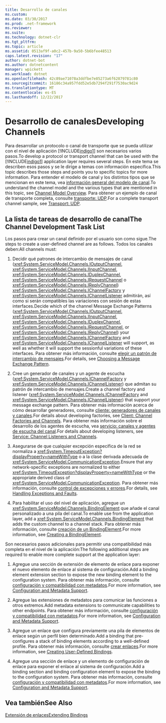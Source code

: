 ```yaml
---
title: Desarrollo de canales
ms.custom: 
ms.date: 03/30/2017
ms.prod: .net-framework
ms.reviewer: 
ms.suite: 
ms.technology: dotnet-clr
ms.tgt_pltfrm: 
ms.topic: article
ms.assetid: 0513af9f-a0c2-457b-9a50-5b6bfee48513
caps.latest.revision: "17"
author: dotnet-bot
ms.author: dotnetcontent
manager: wpickett
ms.workload: dotnet
ms.openlocfilehash: 42c89ae71078a3ddfbe7e85273a6f62879781c80
ms.sourcegitcommit: 16186c34a957fdd52e5db7294f291f7530ac9d24
ms.translationtype: MT
ms.contentlocale: es-ES
ms.lasthandoff: 12/22/2017
---
```

# <a name="developing-channels"></a><span data-ttu-id="fe05f-102">Desarrollo de canales</span><span class="sxs-lookup"><span data-stu-id="fe05f-102">Developing Channels</span></span>
<span data-ttu-id="fe05f-103">Para desarrollar un protocolo o canal de transporte que se pueda utilizar con el nivel de aplicación [!INCLUDE[indigo1](../../../../includes/indigo1-md.md)] son necesarios varios pasos.</span><span class="sxs-lookup"><span data-stu-id="fe05f-103">To develop a protocol or transport channel that can be used with the [!INCLUDE[indigo1](../../../../includes/indigo1-md.md)] application layer requires several steps.</span></span> <span data-ttu-id="fe05f-104">En este tema se describen esos pasos y se le dirige a temas con información específica.</span><span class="sxs-lookup"><span data-stu-id="fe05f-104">This topic describes those steps and points you to specific topics for more information.</span></span> <span data-ttu-id="fe05f-105">Para entender el modelo de canal y los distintos tipos que se mencionan en este tema, vea [información general del modelo de canal](../../../../docs/framework/wcf/extending/channel-model-overview.md).</span><span class="sxs-lookup"><span data-stu-id="fe05f-105">To understand the channel model and the various types that are mentioned in this topic, see [Channel Model Overview](../../../../docs/framework/wcf/extending/channel-model-overview.md).</span></span> <span data-ttu-id="fe05f-106">Para obtener un ejemplo de canal de transporte completa, consulte [transporte: UDP](../../../../docs/framework/wcf/samples/transport-udp.md).</span><span class="sxs-lookup"><span data-stu-id="fe05f-106">For a complete transport channel sample, see [Transport: UDP](../../../../docs/framework/wcf/samples/transport-udp.md).</span></span>  
  
## <a name="the-channel-development-task-list"></a><span data-ttu-id="fe05f-107">La lista de tareas de desarrollo de canal</span><span class="sxs-lookup"><span data-stu-id="fe05f-107">The Channel Development Task List</span></span>  
 <span data-ttu-id="fe05f-108">Los pasos para crear un canal definido por el usuario son como sigue.</span><span class="sxs-lookup"><span data-stu-id="fe05f-108">The steps to create a user-defined channel are as follows.</span></span> <span data-ttu-id="fe05f-109">Todos los canales deben:</span><span class="sxs-lookup"><span data-stu-id="fe05f-109">All channels must:</span></span>  
  
1.  <span data-ttu-id="fe05f-110">Decidir qué patrones de intercambio de mensajes de canal (<xref:System.ServiceModel.Channels.IOutputChannel>, <xref:System.ServiceModel.Channels.IInputChannel>, <xref:System.ServiceModel.Channels.IDuplexChannel>, <xref:System.ServiceModel.Channels.IRequestChannel> o <xref:System.ServiceModel.Channels.IReplyChannel>) <xref:System.ServiceModel.Channels.IChannelFactory> y <xref:System.ServiceModel.Channels.IChannelListener> admitirán, así como si serán compatibles las variaciones con sesión de estas interfaces.</span><span class="sxs-lookup"><span data-stu-id="fe05f-110">Decide which of the channel Message Exchange Patterns (<xref:System.ServiceModel.Channels.IOutputChannel>, <xref:System.ServiceModel.Channels.IInputChannel>, <xref:System.ServiceModel.Channels.IDuplexChannel>, <xref:System.ServiceModel.Channels.IRequestChannel>, or <xref:System.ServiceModel.Channels.IReplyChannel>) your <xref:System.ServiceModel.Channels.IChannelFactory> and <xref:System.ServiceModel.Channels.IChannelListener> will support, as well as whether it will support the sessionful variations of these interfaces.</span></span> <span data-ttu-id="fe05f-111">Para obtener más información, consulte [elegir un patrón de intercambio de mensajes](../../../../docs/framework/wcf/extending/choosing-a-message-exchange-pattern.md).</span><span class="sxs-lookup"><span data-stu-id="fe05f-111">For details, see [Choosing a Message Exchange Pattern](../../../../docs/framework/wcf/extending/choosing-a-message-exchange-pattern.md).</span></span>  
  
2.  <span data-ttu-id="fe05f-112">Cree un generador de canales y un agente de escucha (<xref:System.ServiceModel.Channels.IChannelFactory> y <xref:System.ServiceModel.Channels.IChannelListener>) que admitan su patrón de intercambio de mensajes.</span><span class="sxs-lookup"><span data-stu-id="fe05f-112">Create a channel factory and listener (<xref:System.ServiceModel.Channels.IChannelFactory> and <xref:System.ServiceModel.Channels.IChannelListener>) that support your message exchange pattern.</span></span> <span data-ttu-id="fe05f-113">Para obtener más información acerca de cómo desarrollar generadores, consulte [cliente: generadores de canales y canales](../../../../docs/framework/wcf/extending/client-channel-factories-and-channels.md).</span><span class="sxs-lookup"><span data-stu-id="fe05f-113">For details about developing factories, see [Client: Channel Factories and Channels](../../../../docs/framework/wcf/extending/client-channel-factories-and-channels.md).</span></span> <span data-ttu-id="fe05f-114">Para obtener más información sobre el desarrollo de los agentes de escucha, vea [servicio: canales y agentes de escucha del canal](../../../../docs/framework/wcf/extending/service-channel-listeners-and-channels.md).</span><span class="sxs-lookup"><span data-stu-id="fe05f-114">For details about developing listeners, see [Service: Channel Listeners and Channels](../../../../docs/framework/wcf/extending/service-channel-listeners-and-channels.md).</span></span>  
  
3.  <span data-ttu-id="fe05f-115">Asegurarse de que cualquier excepción específica de la red se normaliza a <xref:System.TimeoutException?displayProperty=nameWithType> o a la clase derivada adecuada de <xref:System.ServiceModel.CommunicationException>.</span><span class="sxs-lookup"><span data-stu-id="fe05f-115">Ensure that any network-specific exceptions are normalized to either <xref:System.TimeoutException?displayProperty=nameWithType> or the appropriate derived class of <xref:System.ServiceModel.CommunicationException>.</span></span> <span data-ttu-id="fe05f-116">Para obtener más información, consulte [control de excepciones y errores](../../../../docs/framework/wcf/extending/handling-exceptions-and-faults.md).</span><span class="sxs-lookup"><span data-stu-id="fe05f-116">For details, see [Handling Exceptions and Faults](../../../../docs/framework/wcf/extending/handling-exceptions-and-faults.md).</span></span>  
  
4.  <span data-ttu-id="fe05f-117">Para habilitar el uso del nivel de aplicación, agregue un <xref:System.ServiceModel.Channels.BindingElement> que añade el canal personalizado a una pila del canal.</span><span class="sxs-lookup"><span data-stu-id="fe05f-117">To enable use from the application layer, add a <xref:System.ServiceModel.Channels.BindingElement> that adds the custom channel to a channel stack.</span></span> <span data-ttu-id="fe05f-118">Para obtener más información, consulte [creación de un BindingElement](../../../../docs/framework/wcf/extending/creating-a-bindingelement.md).</span><span class="sxs-lookup"><span data-stu-id="fe05f-118">For more information, see [Creating a BindingElement](../../../../docs/framework/wcf/extending/creating-a-bindingelement.md).</span></span>  
  
 <span data-ttu-id="fe05f-119">Son necesarios pasos adicionales para permitir una compatibilidad más completa en el nivel de la aplicación:</span><span class="sxs-lookup"><span data-stu-id="fe05f-119">The following additional steps are required to enable more complete support at the application layer:</span></span>  
  
1.  <span data-ttu-id="fe05f-120">Agregue una sección de extensión de elemento de enlace para exponer el nuevo elemento de enlace al sistema de configuración.</span><span class="sxs-lookup"><span data-stu-id="fe05f-120">Add a binding element extension section to expose the new binding element to the configuration system.</span></span> <span data-ttu-id="fe05f-121">Para obtener más información, consulte [configuración y compatibilidad con metadatos](../../../../docs/framework/wcf/extending/configuration-and-metadata-support.md).</span><span class="sxs-lookup"><span data-stu-id="fe05f-121">For more information, see [Configuration and Metadata Support](../../../../docs/framework/wcf/extending/configuration-and-metadata-support.md).</span></span>  
  
2.  <span data-ttu-id="fe05f-122">Agregue las extensiones de metadatos para comunicar las funciones a otros extremos.</span><span class="sxs-lookup"><span data-stu-id="fe05f-122">Add metadata extensions to communicate capabilities to other endpoints.</span></span> <span data-ttu-id="fe05f-123">Para obtener más información, consulte [configuración y compatibilidad con metadatos](../../../../docs/framework/wcf/extending/configuration-and-metadata-support.md).</span><span class="sxs-lookup"><span data-stu-id="fe05f-123">For more information, see [Configuration and Metadata Support](../../../../docs/framework/wcf/extending/configuration-and-metadata-support.md).</span></span>  
  
3.  <span data-ttu-id="fe05f-124">Agregue un enlace que configura previamente una pila de elementos de enlace según un perfil bien determinado.</span><span class="sxs-lookup"><span data-stu-id="fe05f-124">Add a binding that pre-configures a stack of binding elements according to a well-defined profile.</span></span> <span data-ttu-id="fe05f-125">Para obtener más información, consulte [crear enlaces](../../../../docs/framework/wcf/extending/creating-user-defined-bindings.md).</span><span class="sxs-lookup"><span data-stu-id="fe05f-125">For more information, see [Creating User-Defined Bindings](../../../../docs/framework/wcf/extending/creating-user-defined-bindings.md).</span></span>  
  
4.  <span data-ttu-id="fe05f-126">Agregue una sección de enlace y un elemento de configuración de enlace para exponer el enlace al sistema de configuración.</span><span class="sxs-lookup"><span data-stu-id="fe05f-126">Add a binding section and binding configuration element to expose the binding to the configuration system.</span></span> <span data-ttu-id="fe05f-127">Para obtener más información, consulte [configuración y compatibilidad con metadatos](../../../../docs/framework/wcf/extending/configuration-and-metadata-support.md).</span><span class="sxs-lookup"><span data-stu-id="fe05f-127">For more information, see [Configuration and Metadata Support](../../../../docs/framework/wcf/extending/configuration-and-metadata-support.md).</span></span>  
  
## <a name="see-also"></a><span data-ttu-id="fe05f-128">Vea también</span><span class="sxs-lookup"><span data-stu-id="fe05f-128">See Also</span></span>  
 [<span data-ttu-id="fe05f-129">Extensión de enlaces</span><span class="sxs-lookup"><span data-stu-id="fe05f-129">Extending Bindings</span></span>](../../../../docs/framework/wcf/extending/extending-bindings.md)
